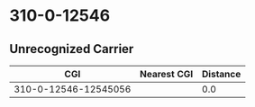 # 310-0-12546
## Unrecognized Carrier


| CGI | Nearest CGI | Distance |
|-----|-------------|----------|
| 310-0-12546-12545056 |  | 0.0 |
